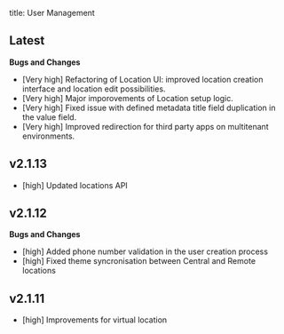 title: User Management
## Latest

**Bugs and Changes**

- [Very high] Refactoring of Location UI: improved location creation interface and location edit possibilities.
- [Very high] Major imporovements of Location setup logic.
- [Very high] Fixed issue with defined metadata title field duplication in the value field.
- [Very high] Improved redirection for third party apps on multitenant environments.


## v2.1.13

- [high] Updated locations API 

## v2.1.12

**Bugs and Changes**

- [high] Added phone number validation in the user creation process
- [high] Fixed theme syncronisation between Central and Remote locations


## v2.1.11

- [high] Improvements for virtual location

